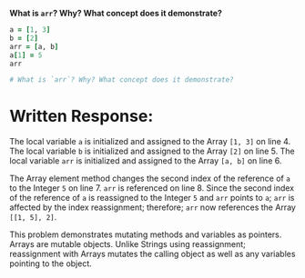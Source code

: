 **What is `arr`? Why? What concept does it demonstrate?**

```ruby
a = [1, 3]
b = [2]
arr = [a, b]
a[1] = 5
arr

# What is `arr`? Why? What concept does it demonstrate?
```
# Written Response:

The local variable `a` is initialized and assigned to the Array `[1, 3]` on line 4.
The local variable `b` is initialized and assigned to the Array `[2]` on line 5.
The local variable `arr` is initialized and assigned to the Array `[a, b]` on line 6.

The Array element method  changes the second index of the reference of `a` to the Integer `5` on line 7.
`arr` is referenced on line 8. Since the second index of the reference of `a` is reassigned to the Integer `5` and `arr` points to `a`; `arr` is affected by the index reassignment; therefore; `arr` now references the Array `[[1, 5], 2]`.

This problem demonstrates mutating methods and variables as pointers. Arrays are mutable objects. Unlike Strings using reassignment; reassignment with Arrays mutates the calling object as well as any variables pointing to the object.